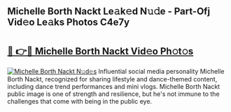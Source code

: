 ## Michelle Borth Nackt Le𝚊k𝚎d N𝚞𝚍e - Part-Ofj Vid𝚎o Le𝚊ks Photos C4e7y

# <h2><a href="http://fb34ee.evod.top/?m=Michelle+Borth+Nackt">🔗 👉🔴 Michelle Borth Nackt Vid𝚎o Ph𝚘t𝚘s</a></h2>

[![Michelle Borth Nackt N𝚞d𝚎s](https://i.imgur.com/8V9OHl7.gif)](http://fb34ee.evod.top/?m=Michelle+Borth+Nackt)
Influential social media personality Michelle Borth Nackt, recognized for sharing lifestyle and dance-themed content, including dance trend performances and mini vlogs. Michelle Borth Nackt public image is one of strength and resilience, but he's not immune to the challenges that come with being in the public eye. 
